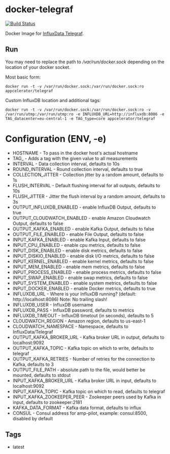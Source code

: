 # docker-telegraf

[![Build Status](http://drone.amp.appcelerator.io:8000/api/badges/appcelerator/docker-telegraf/status.svg)](http://drone.amp.appcelerator.io:8000/appcelerator/docker-telegraf)

Docker Image for [InfluxData Telegraf](https://influxdata.com/time-series-platform/telegraf/).

## Run

You may need to replace the path to */var/run/docker.sock* depending on the location of your docker socket.

Most basic form:
```
docker run -t -v /var/run/docker.sock:/var/run/docker.sock:ro appcelerator/telegraf
```

Custom InfluxDB location and additional tags:
```
docker run -t -v /var/run/docker.sock:/var/run/docker.sock:ro -v /var/run/utmp:/var/run/utmp:ro -e INFLUXDB_URL=http://influxdb:8086 -e TAG_datacenter=eu-central-1 -e TAG_type=core appcelerator/telegraf
```

# Configuration (ENV, -e)
- HOSTNAME - To pass in the docker host's actual hostname
- TAG_<name> - Adds a tag with the given value to all measurements
- INTERVAL - Data collection interval, defaults to 10s
- ROUND_INTERVAL - Round collection interval, defaults to true
- COLLECTION_JITTER - Collection jitter by a random amount, defaults to 1s
- FLUSH_INTERVAL - Default flushing interval for all outputs, defaults to 10s
- FLUSH_JITTER - Jitter the flush interval by a random amount, defaults to 3s
- OUTPUT_INFLUXDB_ENABLED - enable InfluxDB Output, defaults to true
- OUTPUT_CLOUDWATCH_ENABLED - enable Amazon Cloudwatch Output, defaults to false
- OUTPUT_KAFKA_ENABLED - enable Kafka Output, defaults to false
- OUTPUT_FILE_ENABLED - enable File Output, defaults to false
- INPUT_KAFKA_ENABLED - enable Kafka Input, defaults to false
- INPUT_CPU_ENABLED - enable cpu metrics, defaults to false
- INPUT_DISK_ENABLED - enable disk metrics, defaults to false
- INPUT_DISKIO_ENABLED - enable disk I/O metrics, defaults to false
- INPUT_KERNEL_ENABLED - enable kernel metrics, defaults to false
- INPUT_MEM_ENABLED - enable mem metrics, defaults to false
- INPUT_PROCESS_ENABLED - enable process metrics, defaults to false
- INPUT_SWAP_ENABLED - enable swap metrics, defaults to false
- INPUT_SYSTEM_ENABLED - enable system metrics, defaults to false
- INPUT_DOCKER_ENABLED - enable Docker metrics, defaults to true
- INFLUXDB_URL - Where is your InfluxDB running? (default: http://localhost:8086) Note: No trailing slash!
- INFLUXDB_USER - InfluxDB username
- INFLUXDB_PASS - InfluxDB password, defaults to metrics
- INFLUXDB_TIMEOUT - InfluxDB timetout (in seconds), defaults to 5
- CLOUDWATCH_REGION - Amazon region, defaults to us-east-1
- CLOUDWATCH_NAMESPACE - Namespace, defaults to InfluxData/Telegraf
- OUTPUT_KAFKA_BROKER_URL - Kafka broker URL in output, defaults to localhost:9092
- OUTPUT_KAFKA_TOPIC - Kafka topic on which to write, defaults to telegraf
- OUTPUT_KAFKA_RETRIES - Number of retries for the connection to Kafka, defaults to 3
- OUTPUT_FILE_PATH - absolute path to the file, would better be mounted, defaults to stdout
- INPUT_KAFKA_BROKER_URL - Kafka broker URL in input, defaults to localhost:9092
- INPUT_KAFKA_TOPIC - Kafka topic on which to read, defaults to telegraf
- INPUT_KAFKA_ZOOKEEPER_PEER - Zookeeper peers used by Kafka in input, defaults to zookeeper:2181
- KAFKA_DATA_FORMAT - Kafka data format, defaults to influx
- CONSUL - Consul address for amp-pilot, example: consul:8500, disabled by default

## Tags

- latest
